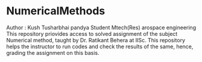 # NumericalMethods

Author : Kush Tusharbhai pandya
Student Mtech(Res) arospace engineering
This repository priovides access to solved assignment of the subject Numerical method, taught by Dr. Ratikant Behera at IISc. This repository helps the instructor to run codes and check the results of the same, hence, grading the assignment on this basis.
